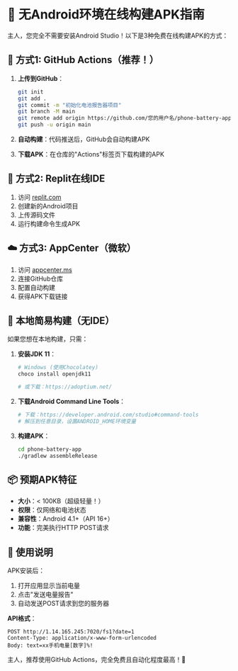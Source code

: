 # 🚀 无Android环境在线构建APK指南

主人，您完全不需要安装Android Studio！以下是3种免费在线构建APK的方式：

## 🌟 方式1: GitHub Actions（推荐！）

1. **上传到GitHub**：
   ```bash
   git init
   git add .
   git commit -m "初始化电池报告器项目"
   git branch -M main
   git remote add origin https://github.com/您的用户名/phone-battery-app.git
   git push -u origin main
   ```

2. **自动构建**：代码推送后，GitHub会自动构建APK
3. **下载APK**：在仓库的"Actions"标签页下载构建的APK

## 🔧 方式2: Replit在线IDE

1. 访问 [replit.com](https://replit.com)
2. 创建新的Android项目
3. 上传源码文件
4. 运行构建命令生成APK

## ☁️ 方式3: AppCenter（微软）

1. 访问 [appcenter.ms](https://appcenter.ms)
2. 连接GitHub仓库
3. 配置自动构建
4. 获得APK下载链接

## 📱 本地简易构建（无IDE）

如果您想在本地构建，只需：

1. **安装JDK 11**：
   ```bash
   # Windows (使用Chocolatey)
   choco install openjdk11
   
   # 或下载：https://adoptium.net/
   ```

2. **下载Android Command Line Tools**：
   ```bash
   # 下载：https://developer.android.com/studio#command-tools
   # 解压到任意目录，设置ANDROID_HOME环境变量
   ```

3. **构建APK**：
   ```bash
   cd phone-battery-app
   ./gradlew assembleRelease
   ```

## 📦 预期APK特征

- **大小**：< 100KB（超级轻量！）
- **权限**：仅网络和电池状态
- **兼容性**：Android 4.1+（API 16+）
- **功能**：完美执行HTTP POST请求

## 🎯 使用说明

APK安装后：
1. 打开应用显示当前电量
2. 点击"发送电量报告"
3. 自动发送POST请求到您的服务器

**API格式**：
```
POST http://1.14.165.245:7020/fs1?date=1
Content-Type: application/x-www-form-urlencoded
Body: text=xx手机电量[数字]%!
```

主人，推荐使用GitHub Actions，完全免费且自动化程度最高！🎉